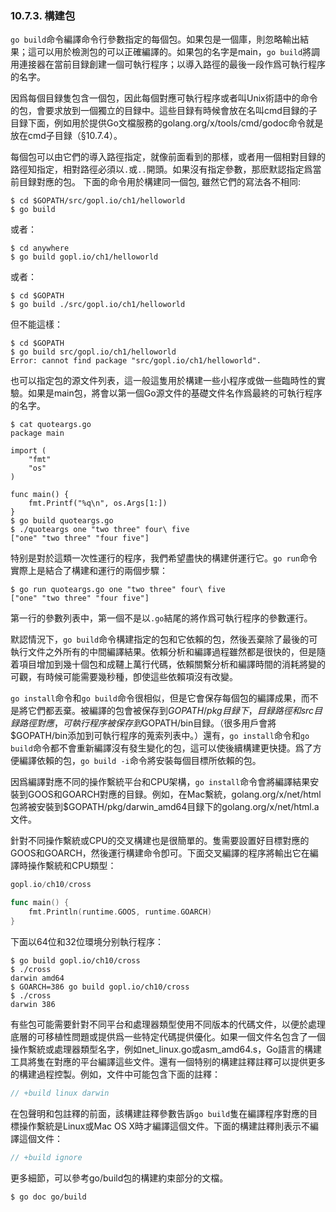 ### 10.7.3. 構建包

`go build`命令編譯命令行參數指定的每個包。如果包是一個庫，則忽略輸出結果；這可以用於檢測包的可以正確編譯的。如果包的名字是main，`go build`將調用連接器在當前目録創建一個可執行程序；以導入路徑的最後一段作爲可執行程序的名字。

因爲每個目録隻包含一個包，因此每個對應可執行程序或者叫Unix術語中的命令的包，會要求放到一個獨立的目録中。這些目録有時候會放在名叫cmd目録的子目録下面，例如用於提供Go文檔服務的golang.org/x/tools/cmd/godoc命令就是放在cmd子目録（§10.7.4）。

每個包可以由它們的導入路徑指定，就像前面看到的那樣，或者用一個相對目録的路徑知指定，相對路徑必須以`.`或`..`開頭。如果沒有指定參數，那麽默認指定爲當前目録對應的包。 下面的命令用於構建同一個包, 雖然它們的寫法各不相同:

```
$ cd $GOPATH/src/gopl.io/ch1/helloworld
$ go build
```

或者：

```
$ cd anywhere
$ go build gopl.io/ch1/helloworld
```

或者：

```
$ cd $GOPATH
$ go build ./src/gopl.io/ch1/helloworld
```

但不能這樣：

```
$ cd $GOPATH
$ go build src/gopl.io/ch1/helloworld
Error: cannot find package "src/gopl.io/ch1/helloworld".
```

也可以指定包的源文件列表，這一般這隻用於構建一些小程序或做一些臨時性的實驗。如果是main包，將會以第一個Go源文件的基礎文件名作爲最終的可執行程序的名字。

```
$ cat quoteargs.go
package main

import (
	"fmt"
	"os"
)

func main() {
	fmt.Printf("%q\n", os.Args[1:])
}
$ go build quoteargs.go
$ ./quoteargs one "two three" four\ five
["one" "two three" "four five"]
```

特别是對於這類一次性運行的程序，我們希望盡快的構建併運行它。`go run`命令實際上是結合了構建和運行的兩個步驟：

```
$ go run quoteargs.go one "two three" four\ five
["one" "two three" "four five"]
```

第一行的參數列表中，第一個不是以`.go`結尾的將作爲可執行程序的參數運行。

默認情況下，`go build`命令構建指定的包和它依賴的包，然後丟棄除了最後的可執行文件之外所有的中間編譯結果。依賴分析和編譯過程雖然都是很快的，但是隨着項目增加到幾十個包和成韆上萬行代碼，依賴關繫分析和編譯時間的消耗將變的可觀，有時候可能需要幾秒種，卽使這些依賴項沒有改變。

`go install`命令和`go build`命令很相似，但是它會保存每個包的編譯成果，而不是將它們都丟棄。被編譯的包會被保存到$GOPATH/pkg目録下，目録路徑和 src目録路徑對應，可執行程序被保存到$GOPATH/bin目録。（很多用戶會將$GOPATH/bin添加到可執行程序的蒐索列表中。）還有，`go install`命令和`go build`命令都不會重新編譯沒有發生變化的包，這可以使後續構建更快捷。爲了方便編譯依賴的包，`go build -i`命令將安裝每個目標所依賴的包。

因爲編譯對應不同的操作繫統平台和CPU架構，`go install`命令會將編譯結果安裝到GOOS和GOARCH對應的目録。例如，在Mac繫統，golang.org/x/net/html包將被安裝到$GOPATH/pkg/darwin_amd64目録下的golang.org/x/net/html.a文件。

針對不同操作繫統或CPU的交叉構建也是很簡單的。隻需要設置好目標對應的GOOS和GOARCH，然後運行構建命令卽可。下面交叉編譯的程序將輸出它在編譯時操作繫統和CPU類型：

```Go
gopl.io/ch10/cross

func main() {
	fmt.Println(runtime.GOOS, runtime.GOARCH)
}
```

下面以64位和32位環境分别執行程序：

```
$ go build gopl.io/ch10/cross
$ ./cross
darwin amd64
$ GOARCH=386 go build gopl.io/ch10/cross
$ ./cross
darwin 386
```

有些包可能需要針對不同平台和處理器類型使用不同版本的代碼文件，以便於處理底層的可移植性問題或提供爲一些特定代碼提供優化。如果一個文件名包含了一個操作繫統或處理器類型名字，例如net_linux.go或asm_amd64.s，Go語言的構建工具將隻在對應的平台編譯這些文件。還有一個特别的構建註釋註釋可以提供更多的構建過程控製。例如，文件中可能包含下面的註釋：

```Go
// +build linux darwin
```

在包聲明和包註釋的前面，該構建註釋參數告訴`go build`隻在編譯程序對應的目標操作繫統是Linux或Mac OS X時才編譯這個文件。下面的構建註釋則表示不編譯這個文件：

```Go
// +build ignore
```

更多細節，可以參考go/build包的構建約束部分的文檔。

```
$ go doc go/build
```
